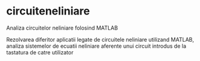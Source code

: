 # circuiteneliniare
Analiza circuitelor neliniare folosind MATLAB

Rezolvarea diferitor aplicatii legate de circuitele neliniare utilizand MATLAB, analiza sistemelor de ecuatii neliniare aferente unui circuit introdus de la tastatura de catre utilizator
